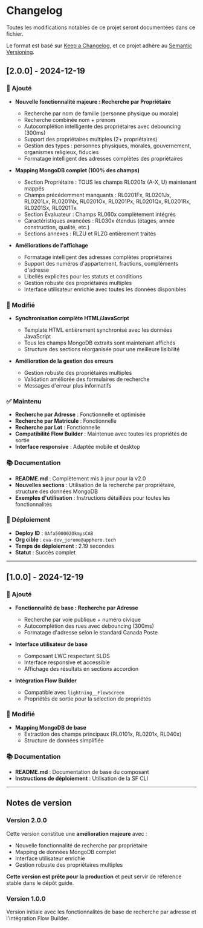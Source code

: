 # Changelog

Toutes les modifications notables de ce projet seront documentées dans ce fichier.

Le format est basé sur [Keep a Changelog](https://keepachangelog.com/fr/1.0.0/),
et ce projet adhère au [Semantic Versioning](https://semver.org/spec/v2.0.0.html).

## [2.0.0] - 2024-12-19

### 🚀 Ajouté
- **Nouvelle fonctionnalité majeure : Recherche par Propriétaire**
  - Recherche par nom de famille (personne physique ou morale)
  - Recherche combinée nom + prénom
  - Autocomplétion intelligente des propriétaires avec debouncing (300ms)
  - Support des propriétaires multiples (2+ propriétaires)
  - Gestion des types : personnes physiques, morales, gouvernement, organismes religieux, fiducies
  - Formatage intelligent des adresses complètes des propriétaires

- **Mapping MongoDB complet (100% des champs)**
  - Section Propriétaire : TOUS les champs RL0201x (A-X, U) maintenant mappés
  - Champs précédemment manquants : RL0201Fx, RL0201Jx, RL0201Lx, RL0201Nx, RL0201Ox, RL0201Px, RL0201Qx, RL0201Rx, RL0201Sx, RL0201Tx
  - Section Évaluateur : Champs RL060x complètement intégrés
  - Caractéristiques avancées : RL030x étendus (étages, année construction, qualité, etc.)
  - Sections annexes : RLZU et RLZG entièrement traités

- **Améliorations de l'affichage**
  - Formatage intelligent des adresses complètes propriétaires
  - Support des numéros d'appartement, fractions, compléments d'adresse
  - Libellés explicites pour les statuts et conditions
  - Gestion robuste des propriétaires multiples
  - Interface utilisateur enrichie avec toutes les données disponibles

### 🔧 Modifié
- **Synchronisation complète HTML/JavaScript**
  - Template HTML entièrement synchronisé avec les données JavaScript
  - Tous les champs MongoDB extraits sont maintenant affichés
  - Structure des sections réorganisée pour une meilleure lisibilité

- **Amélioration de la gestion des erreurs**
  - Gestion robuste des propriétaires multiples
  - Validation améliorée des formulaires de recherche
  - Messages d'erreur plus informatifs

### ✅ Maintenu
- **Recherche par Adresse** : Fonctionnelle et optimisée
- **Recherche par Matricule** : Fonctionnelle
- **Recherche par Lot** : Fonctionnelle
- **Compatibilité Flow Builder** : Maintenue avec toutes les propriétés de sortie
- **Interface responsive** : Adaptée mobile et desktop

### 📚 Documentation
- **README.md** : Complètement mis à jour pour la v2.0
- **Nouvelles sections** : Utilisation de la recherche par propriétaire, structure des données MongoDB
- **Exemples d'utilisation** : Instructions détaillées pour toutes les fonctionnalités

### 🚀 Déploiement
- **Deploy ID** : `0Afa500002OkmysCAB`
- **Org cible** : `eva-dev_jerome@apphero.tech`
- **Temps de déploiement** : 2.19 secondes
- **Statut** : Succès complet

---

## [1.0.0] - 2024-12-19

### 🚀 Ajouté
- **Fonctionnalité de base : Recherche par Adresse**
  - Recherche par voie publique + numéro civique
  - Autocomplétion des rues avec debouncing (300ms)
  - Formatage d'adresse selon le standard Canada Poste

- **Interface utilisateur de base**
  - Composant LWC respectant SLDS
  - Interface responsive et accessible
  - Affichage des résultats en sections accordion

- **Intégration Flow Builder**
  - Compatible avec `lightning__FlowScreen`
  - Propriétés de sortie pour la sélection de propriétés

### 🔧 Modifié
- **Mapping MongoDB de base**
  - Extraction des champs principaux (RL0101x, RL0201x, RL040x)
  - Structure de données simplifiée

### 📚 Documentation
- **README.md** : Documentation de base du composant
- **Instructions de déploiement** : Utilisation de la SF CLI

---

## Notes de version

### Version 2.0.0
Cette version constitue une **amélioration majeure** avec :
- Nouvelle fonctionnalité de recherche par propriétaire
- Mapping de données MongoDB complet
- Interface utilisateur enrichie
- Gestion robuste des propriétaires multiples

**Cette version est prête pour la production** et peut servir de référence stable dans le dépôt guide.

### Version 1.0.0
Version initiale avec les fonctionnalités de base de recherche par adresse et l'intégration Flow Builder.
